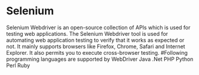 # Selenium

Selenium Webdriver is an open-source collection of APIs which is used for testing web applications. The Selenium Webdriver tool is used for automating web application testing to verify that it works as expected or not. It mainly supports browsers like Firefox, Chrome, Safari and Internet Explorer. It also permits you to execute cross-browser testing.
#Following programming languages are supported by WebDriver
Java
.Net
PHP
Python
Perl
Ruby

